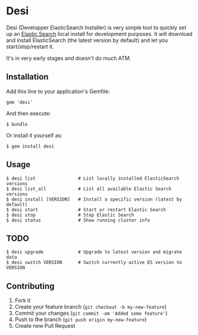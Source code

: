 # Desi

Desi (Developper ElasticSearch Installer) is very simple tool to quickly set up
an [Elastic Search](http://www.elasticsearch.org/) local install for
development purposes. It will download and install ElasticSearch (the latest
version by default) and let you start/stop/restart it.

It's in very early stages and doesn't do much ATM.

## Installation

Add this line to your application's Gemfile:

    gem 'desi'

And then execute:

    $ bundle

Or install it yourself as:

    $ gem install desi

## Usage

    $ desi list                # List locally installed ElasticSearch versions
    $ desi list_all            # List all available Elastic Search versions
    $ desi install [VERSION]   # Install a specific version (latest by default)
    $ desi start               # Start or restart Elastic Search
    $ desi stop                # Stop Elastic Search
    $ desi status              # Show running cluster info

## TODO

    $ desi upgrade             # Upgrade to latest version and migrate data
    $ desi switch VERSION      # Switch currently active ES version to VERSION

## Contributing

1. Fork it
2. Create your feature branch (`git checkout -b my-new-feature`)
3. Commit your changes (`git commit -am 'Added some feature'`)
4. Push to the branch (`git push origin my-new-feature`)
5. Create new Pull Request

